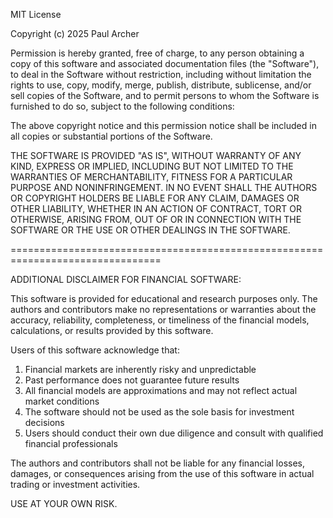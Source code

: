 MIT License

Copyright (c) 2025 Paul Archer

Permission is hereby granted, free of charge, to any person obtaining a copy
of this software and associated documentation files (the "Software"), to deal
in the Software without restriction, including without limitation the rights
to use, copy, modify, merge, publish, distribute, sublicense, and/or sell
copies of the Software, and to permit persons to whom the Software is
furnished to do so, subject to the following conditions:

The above copyright notice and this permission notice shall be included in all
copies or substantial portions of the Software.

THE SOFTWARE IS PROVIDED "AS IS", WITHOUT WARRANTY OF ANY KIND, EXPRESS OR
IMPLIED, INCLUDING BUT NOT LIMITED TO THE WARRANTIES OF MERCHANTABILITY,
FITNESS FOR A PARTICULAR PURPOSE AND NONINFRINGEMENT. IN NO EVENT SHALL THE
AUTHORS OR COPYRIGHT HOLDERS BE LIABLE FOR ANY CLAIM, DAMAGES OR OTHER
LIABILITY, WHETHER IN AN ACTION OF CONTRACT, TORT OR OTHERWISE, ARISING FROM,
OUT OF OR IN CONNECTION WITH THE SOFTWARE OR THE USE OR OTHER DEALINGS IN THE
SOFTWARE.

================================================================================

ADDITIONAL DISCLAIMER FOR FINANCIAL SOFTWARE:

This software is provided for educational and research purposes only. The 
authors and contributors make no representations or warranties about the 
accuracy, reliability, completeness, or timeliness of the financial models, 
calculations, or results provided by this software.

Users of this software acknowledge that:

1. Financial markets are inherently risky and unpredictable
2. Past performance does not guarantee future results
3. All financial models are approximations and may not reflect actual market conditions
4. The software should not be used as the sole basis for investment decisions
5. Users should conduct their own due diligence and consult with qualified financial professionals

The authors and contributors shall not be liable for any financial losses, 
damages, or consequences arising from the use of this software in actual 
trading or investment activities.

USE AT YOUR OWN RISK.